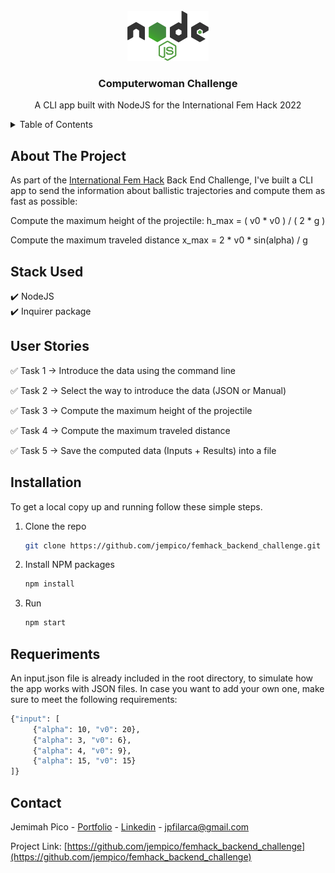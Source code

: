 <div id="top"></div>

<!-- PROJECT LOGO -->
<br />
<div align="center">
  <a href="https://github.com/jempico/femhack_backend_challenge">
    <img src="src/images/logonodejs.png" alt="Logo" height="80">
  </a>

  <h3 align="center">Computerwoman Challenge</h3>

  <p align="center">
    A CLI app built with NodeJS for the International Fem Hack 2022
    <br />
  </p>
</div>

<!-- TABLE OF CONTENTS -->
<details>
  <summary>Table of Contents</summary>
  <ol>
    <li><a href="#about-the-project">About The Project</a></li>
    <li><a href="#stack-used">Stack used</a></li>
    <li><a href="#user-stories">User Stories</a></li>
    <li><a href="#installation">Installation</a></li>
    <li><a href="#requirements">Requirements</a></li>
    <li><a href="#contact">Contact</a></li>
  </ol>
</details>


<!-- ABOUT THE PROJECT -->
## About The Project

As part of the [International Fem Hack](https://nuwe.io/challenge/computerwoman) Back End Challenge, I've built a CLI app to send the information about ballistic trajectories and compute them as fast as possible:

Compute the maximum height of the projectile:
h_max = ( v0 * v0 ) / ( 2 * g ) 

Compute the maximum traveled distance
x_max = 2 * v0 * sin(alpha) / g


<!-- STACK -->
## Stack Used

✔️  NodeJS <br />
✔️  Inquirer package<br />


<!-- USER STORIES -->
## User Stories

✅ Task 1 → Introduce the data using the command line

✅ Task 2 → Select the way to introduce the data (JSON or Manual)

✅ Task 3 → Compute the maximum height of the projectile

✅ Task 4 → Compute the maximum traveled distance

✅ Task 5 → Save the computed data (Inputs + Results) into a file


<!-- GETTING STARTED -->
## Installation

To get a local copy up and running follow these simple steps.

1. Clone the repo
   ```sh
   git clone https://github.com/jempico/femhack_backend_challenge.git
   ```
3. Install NPM packages
   ```sh
   npm install
   ```
4. Run
     ```sh
   npm start
   ```
 

<!-- REQUIREMENTS -->
## Requeriments

An input.json file is already included in the root directory, to simulate how the app works with JSON files. In case you want to add your own one, make sure to meet the following requirements:

   ```sh
   {"input": [
        {"alpha": 10, "v0": 20},
        {"alpha": 3, "v0": 6},
        {"alpha": 4, "v0": 9},
        {"alpha": 15, "v0": 15}
]}
 
   ```


<!-- CONTACT -->
## Contact

Jemimah Pico - [Portfolio](https://jempico.com) - [Linkedin](http://linkedin.com/in/jempico) - jpfilarca@gmail.com 

Project Link: [https://github.com/jempico/femhack_backend_challenge](https://github.com/jempico/femhack_backend_challenge)

